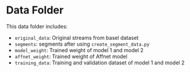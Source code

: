 # Data Folder

This data folder includes:

- `original_data`: Original streams from basel dataset
- `segments`:  segments after using `create_segment_data.py`
- `model_weight`: Trained weight of model 1 and model 2 
- `affnet_weight`: Trained weight of Affnet model
- `training_data`: Training and validation dataset of model 1 and model 2

